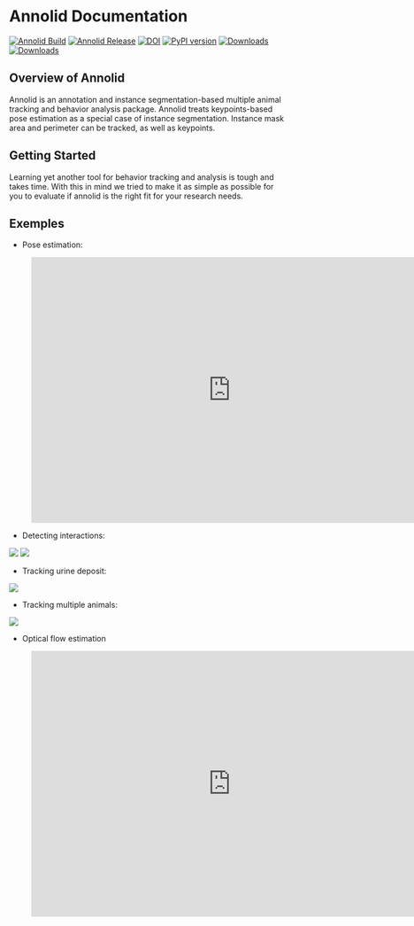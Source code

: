 # Annolid Documentation

[![Annolid Build](https://github.com/healthonrails/annolid/workflows/Annolid%20CI/badge.svg)](https://github.com/healthonrails/annolid/actions)
[![Annolid Release](https://github.com/healthonrails/annolid/workflows/Upload%20Python%20Package/badge.svg)](https://github.com/healthonrails/annolid/actions)
[![DOI](https://zenodo.org/badge/290017987.svg)](https://zenodo.org/badge/latestdoi/290017987)
[![PyPI version](https://badge.fury.io/py/annolid.svg)](https://badge.fury.io/py/annolid)
[![Downloads](https://pepy.tech/badge/annolid)](https://pepy.tech/project/annolid)
[![Downloads](https://pepy.tech/badge/annolid/month)](https://pepy.tech/project/annolid)


## Overview of Annolid
Annolid is an annotation and instance segmentation-based multiple animal tracking and behavior analysis package.
Annolid treats keypoints-based pose estimation as a special case of instance segmentation.
Instance mask area and perimeter can be tracked, as well as keypoints.


## Getting Started
Learning yet another tool for behavior tracking and analysis is tough and takes time. With this in mind we tried to make it as simple as possible for you to evaluate if annolid is the right fit for your research needs.


## Exemples
* Pose estimation:

<figure class="video_container">
  <iframe width="720" height="480" src="https://www.youtube.com/embed/op3A4_LuVj8" frameborder="0" allowfullscreen="true"> </iframe>
</figure>

* Detecting interactions:

![](../images/interaction_raw.gif)
![](../images/interaction_analyzed.gif)

* Tracking urine deposit:

![](../images/urine_tracking.png)

* Tracking multiple animals:

![](../images/mutiple_animal_tracking.png)

* Optical flow estimation
<figure class="video_container">
  <iframe width="720" height="480" src="https://www.youtube.com/embed/EpQ9JPZgcYE" frameborder="0" allowfullscreen="true"> </iframe>
</figure>

